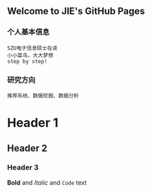 ## Welcome to JIE's GitHub Pages
### 个人基本信息
    SZU电子信息硕士在读   
    小小菜鸟，大大梦想  
    step by step!

### 研究方向
    推荐系统、数据挖掘、数据分析
    
# Header 1
## Header 2
### Header 3



**Bold** and _Italic_ and `Code` text
